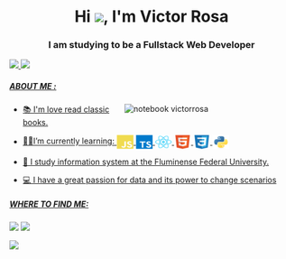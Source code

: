 <h1 align="center">Hi  <img src="https://raw.githubusercontent.com/kaueMarques/kaueMarques/master/hi.gif" width="30px">, I'm Victor Rosa</h1>
<h3 align="center">I am  studying to be a Fullstack Web Developer</h3>


<div>
  <a href="https://github.com/Victor-Rosa">
  <img height="160em" src="https://github-readme-stats.vercel.app/api?username=Victor-Rosa&show_icons=true&theme=react&include_all_commits=true&count_private=true"/>
  <img height="160em" src="https://github-readme-stats.vercel.app/api/top-langs/?username=Victor-Rosa&layout=compact&langs_count=7&theme=react"/>
</div>



##### ABOUT ME :

<img src="https://raw.githubusercontent.com/MicaelliMedeiros/micaellimedeiros/master/image/computer-illustration.png" min-width="400px" max-width="400px" width="300px" align="right" alt="notebook victorrosa">

 - 📚 I'm love read classic books.
- 👨‍💻I’m currently learning:  <img align="center" alt="Rafa-Js" height="25" width="30" src="https://raw.githubusercontent.com/devicons/devicon/master/icons/javascript/javascript-plain.svg">
  <img align="center" alt="Rosa-Ts" height="25" width="30" src="https://raw.githubusercontent.com/devicons/devicon/master/icons/typescript/typescript-plain.svg">
  <img align="center" alt="Rosa-React" height="25" width="30" src="https://raw.githubusercontent.com/devicons/devicon/master/icons/react/react-original.svg">
  <img align="center" alt="Rosa-HTML" height="25" width="30" src="https://raw.githubusercontent.com/devicons/devicon/master/icons/html5/html5-original.svg">
  <img align="center" alt="Rosa-CSS" height="25" width="30" src="https://raw.githubusercontent.com/devicons/devicon/master/icons/css3/css3-original.svg">
  <img align="center" alt="Rosa-Python" height="25" width="30" src="https://raw.githubusercontent.com/devicons/devicon/master/icons/python/python-original.svg">



- 🏫 I study information system at the Fluminense Federal University.
 - 💻 I have a great passion for data and its power to change scenarios


##### WHERE TO FIND ME:
<p align="left">

  <a href="https://www.instagram.com/rosavictors/" alt="Instagram">
  <img src="https://img.shields.io/badge/-Instagram-FF1174?style=for-the-badge&logo=instagram&logoColor=white&link=https://www.instagram.com/rosavictors/"/></a>
  
  <a href="https://www.linkedin.com/in/victor-rosa-46b4741b8/" alt="Linkedin">
  <img src="https://img.shields.io/badge/-Linkedin-0e76a8?style=for-the-badge&logo=Linkedin&logoColor=white&link=https://www.linkedin.com/in/victor-rosa" /></a>
  
<a href = "mailto:victorsouzarosa100@gmail.com"><img src="https://img.shields.io/badge/-Gmail-%3333?style=for-the-badge&logo=gmail&logoColor=white" target="_blank"></a>


 
